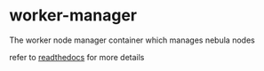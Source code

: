 # worker-manager
The worker node manager container which manages nebula nodes

refer to [readthedocs](http://nebula.readthedocs.io/en/latest/) for more details
